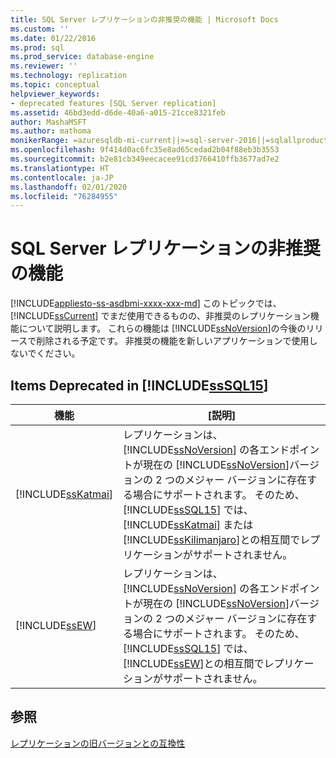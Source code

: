 ```yaml
---
title: SQL Server レプリケーションの非推奨の機能 | Microsoft Docs
ms.custom: ''
ms.date: 01/22/2016
ms.prod: sql
ms.prod_service: database-engine
ms.reviewer: ''
ms.technology: replication
ms.topic: conceptual
helpviewer_keywords:
- deprecated features [SQL Server replication]
ms.assetid: 46bd3edd-d6de-40a6-a015-21cce8321feb
author: MashaMSFT
ms.author: mathoma
monikerRange: =azuresqldb-mi-current||>=sql-server-2016||=sqlallproducts-allversions
ms.openlocfilehash: 9f414d0ac6fc35e8ad65cedad2b04f88eb3b3553
ms.sourcegitcommit: b2e81cb349eecacee91cd3766410ffb3677ad7e2
ms.translationtype: HT
ms.contentlocale: ja-JP
ms.lasthandoff: 02/01/2020
ms.locfileid: "76284955"
---
```

# <a name="deprecated-features-in-sql-server-replication"></a>SQL Server レプリケーションの非推奨の機能
[!INCLUDE[appliesto-ss-asdbmi-xxxx-xxx-md](../../includes/appliesto-ss-asdbmi-xxxx-xxx-md.md)]
  このトピックでは、[!INCLUDE[ssCurrent](../../includes/sscurrent-md.md)] でまだ使用できるものの、非推奨のレプリケーション機能について説明します。 これらの機能は [!INCLUDE[ssNoVersion](../../includes/ssnoversion-md.md)]の今後のリリースで削除される予定です。 非推奨の機能を新しいアプリケーションで使用しないでください。  
  
## <a name="items-deprecated-in-includesssql15includessssql15-mdmd"></a>Items Deprecated in [!INCLUDE[ssSQL15](../../includes/sssql15-md.md)]  
  
|機能|[説明]|  
|-------------|-----------------|  
|[!INCLUDE[ssKatmai](../../includes/sskatmai-md.md)]|レプリケーションは、 [!INCLUDE[ssNoVersion](../../includes/ssnoversion-md.md)] の各エンドポイントが現在の [!INCLUDE[ssNoVersion](../../includes/ssnoversion-md.md)]バージョンの 2 つのメジャー バージョンに存在する場合にサポートされます。 そのため、 [!INCLUDE[ssSQL15](../../includes/sssql15-md.md)] では、 [!INCLUDE[ssKatmai](../../includes/sskatmai-md.md)] または [!INCLUDE[ssKilimanjaro](../../includes/sskilimanjaro-md.md)]との相互間でレプリケーションがサポートされません。|  
|[!INCLUDE[ssEW](../../includes/ssew-md.md)]|レプリケーションは、 [!INCLUDE[ssNoVersion](../../includes/ssnoversion-md.md)] の各エンドポイントが現在の [!INCLUDE[ssNoVersion](../../includes/ssnoversion-md.md)]バージョンの 2 つのメジャー バージョンに存在する場合にサポートされます。 そのため、 [!INCLUDE[ssSQL15](../../includes/sssql15-md.md)] では、 [!INCLUDE[ssEW](../../includes/ssew-md.md)]との相互間でレプリケーションがサポートされません。|  
  
## <a name="see-also"></a>参照  
 [レプリケーションの旧バージョンとの互換性](../../relational-databases/replication/replication-backward-compatibility.md)  
  
  
